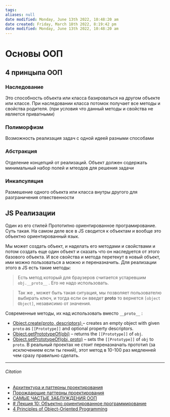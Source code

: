 ```yaml
---
tags: 
aliases: null
date modified: Monday, June 13th 2022, 10:48:20 am
date created: Friday, March 18th 2022, 8:19:42 pm
date modified: Monday, June 13th 2022, 10:48:20 am
---
```


# Основы ООП

## 4 принцыпа OOП

### Наследование

Это способность объекта или класса базироваться на другом объекте или классе. При наследовании класса потомок получает все методы и свойства родителя. (при условия что данный методы и свойства не является приватными)

### Полиморфизм
Возможность реализация задач с одной идеей разными способами

### Абстракция
 Отделение концепций от реализаций. Объект должен содержать минимальный набор полей и мтеодов для решения задачи

### Инкапсуляция
Размешение одного объекта или класса внутры другого для разграничения отвественности

## JS Реализации

Один из его стилей Прототипно ориентированное програмирование.
Суть такая. На самом деле все в JS сводится к объектам и вообще это объектно ориентированный язык.

Мы может создать объект, и наделать его методами и свойствами и потом создать еще один объект и сказать что он наследуется от этого базового объекта. И все свойства и метода перетекут в новый объект, ими можно пользоваться а можно и переназначить.
Для реализации этого в JS  есть такие методы:

> Есть метод который для браузеров считается устаревшим `obj.__proto__` . Его не надо использовать.

> Так же , может быть такая ситуация, мы позволяет пользователю выбирать ключ, и тогда если он введет **proto** то вернется `[object Object]`, независимо от значения.

Современные методы, их над использовать вместо `__proto__` :

- [Object.create(proto, descriptors) ](https://developer.mozilla.org/en-US/docs/Web/JavaScript/Reference/Global_Objects/Object/create) – creates an empty object with given `proto` as `[[Prototype]]` and optional property descriptors.
- [Object.getPrototypeOf(obj)](https://developer.mozilla.org/en-US/docs/Web/JavaScript/Reference/Global_Objects/Object/getPrototypeOf) – returns the `[[Prototype]]` of `obj`.
- [Object.setPrototypeOf(obj, proto)](https://developer.mozilla.org/en-US/docs/Web/JavaScript/Reference/Global_Objects/Object/setPrototypeOf) – sets the `[[Prototype]]` of `obj` to `proto`. В реальный проектах не стоит переназначать прототип (за исключением если ты гений), этот метод в 10-100 раз медленней чем сразу правильно сделать.

---

###### Citation

- [Архитектура и паттерны проектирования](https://doka.guide/js/architecture-and-design-patterns/)
- [Порождающие паттерны проектирования](https://doka.guide/js/design-patterns-creational/)
- [САМЫЕ ЧАСТЫЕ ЗАБЛУЖДЕНИЯ ООП](https://www.youtube.com/watch?v=BHNt1fcg8iw)
- [# Лекция 10: Объектно ориентированное программирование](https://www.youtube.com/watch?v=j-zS42qRv88&t=2264s)
- [4 Principles of Object-Oriented Programming](https://khalilstemmler.com/articles/object-oriented/programming/4-principles/)
